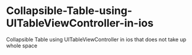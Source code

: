 # Collapsible-Table-using-UITableViewController-in-ios
Collapsible Table using UITableViewController in ios that does not take up whole space
